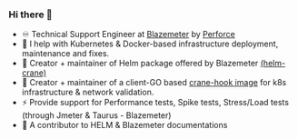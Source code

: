 ### Hi there 👋

<!--
**ImMnan/immnan** is a ✨ _special_ ✨ repository because its `README.md` (this file) appears on your GitHub profile.

Here are some ideas to get you started:
⚡ 
- 🔭 I’m currently working on ...
- 🌱 I’m currently learning ...
- 👯 I’m looking to collaborate on ...
- 🤔 I’m looking for help with ...
- 💬 Ask me about ...
- 📫 How to reach me: ...
- 😄 Pronouns: ...
-  Fun fact: ...
-->
- ♾️ Technical Support Engineer at [Blazemeter](https://www.blazemeter.com/) by [Perforce](https://www.perforce.com/)
- 🚀 I help with Kubernetes & Docker-based infrastructure deployment, maintenance and fixes.
- 🌱 Creator + maintainer of Helm package offered by Blazemeter [(helm-crane)](https://github.com/Blazemeter/helm-crane)
- 🌱 Creator + maintainer of a client-GO based [crane-hook image](https://github.com/Blazemeter/crane-hook/tree/main) for k8s infrastructure & network validation.
- ⚡ Provide support for Performance tests, Spike tests, Stress/Load tests (through Jmeter & Taurus - Blazemeter) 
- 📄 A contributor to HELM & Blazemeter documentations

